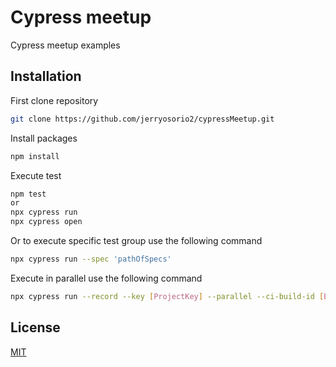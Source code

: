 # Cypress meetup

Cypress meetup examples

## Installation

First clone repository

```bash
git clone https://github.com/jerryosorio2/cypressMeetup.git
```

Install packages

```bash
npm install
```

Execute test

```bash
npm test
or
npx cypress run 
npx cypress open
```

Or to execute specific test group use the following command

```bash
npx cypress run --spec 'pathOfSpecs'
```

Execute in parallel use the following command

```bash
npx cypress run --record --key [ProjectKey] --parallel --ci-build-id [BuildId]
```



## License
[MIT](https://choosealicense.com/licenses/mit/)